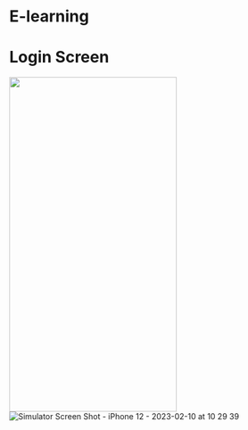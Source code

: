 # E-learning

# Login Screen

<img src="https://user-images.githubusercontent.com/110846816/218005303-84355bb8-5613-42e8-a8c2-5f319bdb7872.png" width="300" height="600">![Simulator Screen Shot - iPhone 12 - 2023-02-10 at 10 29 39](https://user-images.githubusercontent.com/110846816/218005167-81c78e35-c857-427f-9d5c-7f419f390fb7.png)

